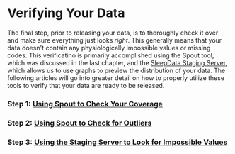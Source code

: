 # Verifying Your Data

The final step, prior to releasing your data, is to thoroughly check it over and make sure everything just looks _right_. This generally means that your data doesn't contain any physiologically impossible values or missing codes. This verificatino is primarily accomplished using the Spout tool, which was discussed in the last chapter, and the [SleepData Staging Server](https://sleepepi.partners.org/edge/sleepdata), which allows us to use graphs to preview the distribution of your data. The following articles will go into greater detail on how to properly utilize these tools to verify that your data are ready to be released.

### Step 1: [Using Spout to Check Your Coverage](verifying_your_data/check_your_coverage.md)
### Step 2: [Using Spout to Check for Outliers](verifying_your_data/check_for_outliers.md)
### Step 3: [Using the Staging Server to Look for Impossible Values](verifying_your_data/checking_values.md)